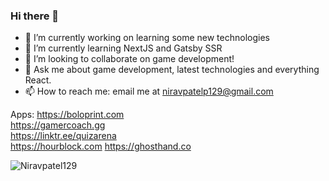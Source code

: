 ### Hi there 👋

- 🔭 I’m currently working on learning some new technologies 
- 🌱 I’m currently learning NextJS and Gatsby SSR
- 👯 I’m looking to collaborate on game development!
- 💬 Ask me about game development, latest technologies and everything React.
- 📫 How to reach me: email me at niravpatelp129@gmail.com

Apps:
https://boloprint.com  
https://gamercoach.gg  
https://linktr.ee/quizarena   
https://hourblock.com
https://ghosthand.co

<p align="left"> <img src="https://komarev.com/ghpvc/?username=Niravpatel129&label=Profile%20views&style=for-the-badge&color=ff69b4" alt="Niravpatel129" /> </p>
